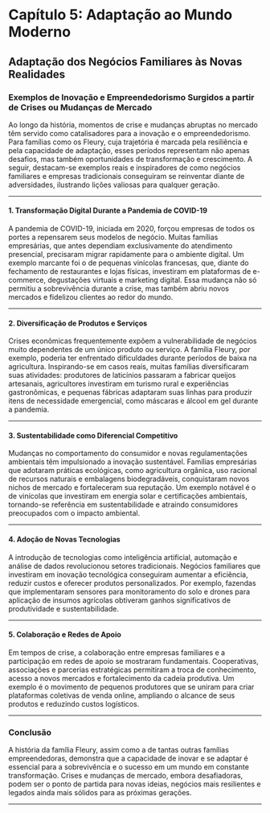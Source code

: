 
# Capítulo 5: Adaptação ao Mundo Moderno

## Adaptação dos Negócios Familiares às Novas Realidades

### Exemplos de Inovação e Empreendedorismo Surgidos a partir de Crises ou Mudanças de Mercado

Ao longo da história, momentos de crise e mudanças abruptas no mercado têm servido como catalisadores para a inovação e o empreendedorismo. Para famílias como os Fleury, cuja trajetória é marcada pela resiliência e pela capacidade de adaptação, esses períodos representam não apenas desafios, mas também oportunidades de transformação e crescimento. A seguir, destacam-se exemplos reais e inspiradores de como negócios familiares e empresas tradicionais conseguiram se reinventar diante de adversidades, ilustrando lições valiosas para qualquer geração.

---

#### 1. **Transformação Digital Durante a Pandemia de COVID-19**

A pandemia de COVID-19, iniciada em 2020, forçou empresas de todos os portes a repensarem seus modelos de negócio. Muitas famílias empresárias, que antes dependiam exclusivamente do atendimento presencial, precisaram migrar rapidamente para o ambiente digital. Um exemplo marcante foi o de pequenas vinícolas francesas, que, diante do fechamento de restaurantes e lojas físicas, investiram em plataformas de e-commerce, degustações virtuais e marketing digital. Essa mudança não só permitiu a sobrevivência durante a crise, mas também abriu novos mercados e fidelizou clientes ao redor do mundo.

---

#### 2. **Diversificação de Produtos e Serviços**

Crises econômicas frequentemente expõem a vulnerabilidade de negócios muito dependentes de um único produto ou serviço. A família Fleury, por exemplo, poderia ter enfrentado dificuldades durante períodos de baixa na agricultura. Inspirando-se em casos reais, muitas famílias diversificaram suas atividades: produtores de laticínios passaram a fabricar queijos artesanais, agricultores investiram em turismo rural e experiências gastronômicas, e pequenas fábricas adaptaram suas linhas para produzir itens de necessidade emergencial, como máscaras e álcool em gel durante a pandemia.

---

#### 3. **Sustentabilidade como Diferencial Competitivo**

Mudanças no comportamento do consumidor e novas regulamentações ambientais têm impulsionado a inovação sustentável. Famílias empresárias que adotaram práticas ecológicas, como agricultura orgânica, uso racional de recursos naturais e embalagens biodegradáveis, conquistaram novos nichos de mercado e fortaleceram sua reputação. Um exemplo notável é o de vinícolas que investiram em energia solar e certificações ambientais, tornando-se referência em sustentabilidade e atraindo consumidores preocupados com o impacto ambiental.

---

#### 4. **Adoção de Novas Tecnologias**

A introdução de tecnologias como inteligência artificial, automação e análise de dados revolucionou setores tradicionais. Negócios familiares que investiram em inovação tecnológica conseguiram aumentar a eficiência, reduzir custos e oferecer produtos personalizados. Por exemplo, fazendas que implementaram sensores para monitoramento do solo e drones para aplicação de insumos agrícolas obtiveram ganhos significativos de produtividade e sustentabilidade.

---

#### 5. **Colaboração e Redes de Apoio**

Em tempos de crise, a colaboração entre empresas familiares e a participação em redes de apoio se mostraram fundamentais. Cooperativas, associações e parcerias estratégicas permitiram a troca de conhecimento, acesso a novos mercados e fortalecimento da cadeia produtiva. Um exemplo é o movimento de pequenos produtores que se uniram para criar plataformas coletivas de venda online, ampliando o alcance de seus produtos e reduzindo custos logísticos.

---

### **Conclusão**

A história da família Fleury, assim como a de tantas outras famílias empreendedoras, demonstra que a capacidade de inovar e se adaptar é essencial para a sobrevivência e o sucesso em um mundo em constante transformação. Crises e mudanças de mercado, embora desafiadoras, podem ser o ponto de partida para novas ideias, negócios mais resilientes e legados ainda mais sólidos para as próximas gerações.

---
```